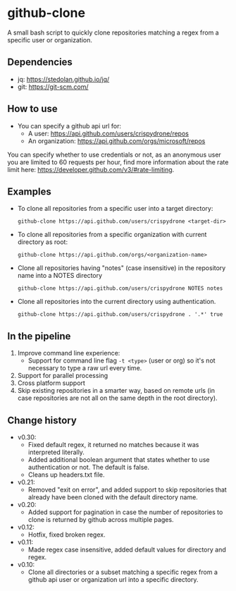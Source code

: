 # github-clone
A small bash script to quickly clone repositories matching a regex from a specific user or organization.

## Dependencies
+ jq: <https://stedolan.github.io/jq/>
+ git: <https://git-scm.com/>

## How to use
+ You can specify a github api url for: 
  + A user: <https://api.github.com/users/crispydrone/repos>
  + An organization: <https://api.github.com/orgs/microsoft/repos>

You can specify whether to use credentials or not, as an anonymous user you are limited to 60 requests per hour, find more information about the rate limit here: <https://developer.github.com/v3/#rate-limiting>.

## Examples
+ To clone all repositories from a specific user into a target directory:

  ```
  github-clone https://api.github.com/users/crispydrone <target-dir>
  ```

+ To clone all repositories from a specific organization with current directory as root:

  ```
  github-clone https://api.github.com/orgs/<organization-name>
  ```

+ Clone all repositories having "notes" (case insensitive) in the repository name into a NOTES directory

   ```
   github-clone https://api.github.com/users/crispydrone NOTES notes
   ```

+ Clone all repositories into the current directory using authentication.

  ```
  github-clone https://api.github.com/users/crispydrone . '.*' true
  ```

## In the pipeline
1. Improve command line experience:
   + Support for command line flag `-t <type>` (user or org) so it's not necessary to type a raw url every time.
2. Support for parallel processing
3. Cross platform support
4. Skip existing repositories in a smarter way, based on remote urls (in case repositories are not all on the same depth in the root directory).

## Change history
+ v0.30:
  + Fixed default regex, it returned no matches because it was interpreted literally.
  + Added additional boolean argument that states whether to use authentication or not. The default is false.
  + Cleans up headers.txt file.
+ v0.21:
  + Removed "exit on error", and added support to skip repositories that already have been cloned with the default directory name.
+ v0.20:
  + Added support for pagination in case the number of repositories to clone is returned by github across multiple pages.
+ v0.12:
  + Hotfix, fixed broken regex.
+ v0.11: 
  + Made regex case insensitive, added default values for directory and regex.
+ v0.10:
  + Clone all directories or a subset matching a specific regex from a github api user or organization url into a specific directory.

